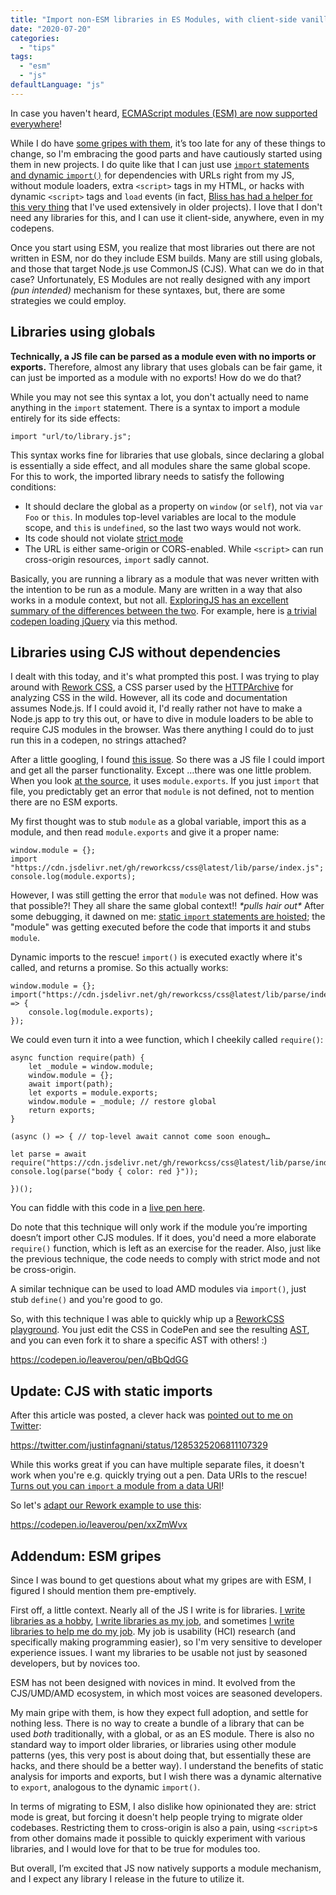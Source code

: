 ```yaml
---
title: "Import non-ESM libraries in ES Modules, with client-side vanilla JS"
date: "2020-07-20"
categories:
  - "tips"
tags:
  - "esm"
  - "js"
defaultLanguage: "js"
---
```


In case you haven't heard, [ECMAScript modules (ESM) are now supported everywhere](https://caniuse.com/#search=modules)!

While I do have [some gripes with them](#gripes), it’s too late for any of these things to change, so I'm embracing the good parts and have cautiously started using them in new projects. I do quite like that I can just use [`import` statements and dynamic `import()`](https://developer.mozilla.org/en-US/docs/Web/JavaScript/Reference/Statements/import) for dependencies with URLs right from my JS, without module loaders, extra `<script>` tags in my HTML, or hacks with dynamic `<script>` tags and `load` events (in fact, [Bliss has had a helper for this very thing](https://blissfuljs.com/docs.html#fn-include) that I've used extensively in older projects). I love that I don't need any libraries for this, and I can use it client-side, anywhere, even in my codepens.

Once you start using ESM, you realize that most libraries out there are not written in ESM, nor do they include ESM builds. Many are still using globals, and those that target Node.js use CommonJS (CJS). What can we do in that case? Unfortunately, ES Modules are not really designed with any import _(pun intended)_ mechanism for these syntaxes, but, there are some strategies we could employ.

## Libraries using globals

**Technically, a JS file can be parsed as a module even with no imports or exports.** Therefore, almost any library that uses globals can be fair game, it can just be imported as a module with no exports! How do we do that?

While you may not see this syntax a lot, you don't actually need to name anything in the `import` statement. There is a syntax to import a module entirely for its side effects:

```
import "url/to/library.js";
```

This syntax works fine for libraries that use globals, since declaring a global is essentially a side effect, and all modules share the same global scope. For this to work, the imported library needs to satisfy the following conditions:

- It should declare the global as a property on `window` (or `self`), not via `var Foo` or `this`. In modules top-level variables are local to the module scope, and `this` is `undefined`, so the last two ways would not work.
- Its code should not violate [strict mode](https://developer.mozilla.org/en-US/docs/Web/JavaScript/Reference/Strict_mode)
- The URL is either same-origin or CORS-enabled. While `<script>` can run cross-origin resources, `import` sadly cannot.

Basically, you are running a library as a module that was never written with the intention to be run as a module. Many are written in a way that also works in a module context, but not all. [ExploringJS has an excellent summary of the differences between the two](https://exploringjs.com/es6/ch_modules.html#_browsers-scripts-versus-modules). For example, here is [a trivial codepen loading jQuery](https://codepen.io/leaverou/pen/dyGQXOo?editors=0011) via this method.

## Libraries using CJS without dependencies

I dealt with this today, and it's what prompted this post. I was trying to play around with [Rework CSS](https://github.com/reworkcss/css), a CSS parser used by the [HTTPArchive](https://httparchive.org/) for analyzing CSS in the wild. However, all its code and documentation assumes Node.js. If I could avoid it, I'd really rather not have to make a Node.js app to try this out, or have to dive in module loaders to be able to require CJS modules in the browser. Was there anything I could do to just run this in a codepen, no strings attached?

After a little googling, I found [this issue](https://github.com/reworkcss/css/issues/117). So there was a JS file I could import and get all the parser functionality. Except …there was one little problem. When you look [at the source](https://cdn.jsdelivr.net/gh/reworkcss/css@latest/lib/parse/index.js), it uses `module.exports`. If you just `import` that file, you predictably get an error that `module` is not defined, not to mention there are no ESM exports.

My first thought was to stub `module` as a global variable, import this as a module, and then read `module.exports` and give it a proper name:

```
window.module = {};
import "https://cdn.jsdelivr.net/gh/reworkcss/css@latest/lib/parse/index.js";
console.log(module.exports);
```

However, I was still getting the error that `module` was not defined. How was that possible?! They all share the same global context!! _\*pulls hair out\*_ After some debugging, it dawned on me: [static `import` statements are hoisted](https://exploringjs.com/es6/ch_modules.html#_imports-are-hoisted); the "module" was getting executed before the code that imports it and stubs `module`.

Dynamic imports to the rescue! `import()` is executed exactly where it's called, and returns a promise. So this actually works:

```
window.module = {};
import("https://cdn.jsdelivr.net/gh/reworkcss/css@latest/lib/parse/index.js").then(_ => {
	console.log(module.exports);
});
```

We could even turn it into a wee function, which I cheekily called `require()`:

```
async function require(path) {
	let _module = window.module;
	window.module = {};
	await import(path);
	let exports = module.exports;
	window.module = _module; // restore global
	return exports;
}

(async () => { // top-level await cannot come soon enough…

let parse = await require("https://cdn.jsdelivr.net/gh/reworkcss/css@latest/lib/parse/index.js");
console.log(parse("body { color: red }"));

})();
```

You can fiddle with this code in a [live pen here](https://codepen.io/leaverou/pen/jOWQMzN?editors=0011).

Do note that this technique will only work if the module you’re importing doesn’t import other CJS modules. If it does, you'd need a more elaborate `require()` function, which is left as an exercise for the reader. Also, just like the previous technique, the code needs to comply with strict mode and not be cross-origin.

A similar technique can be used to load AMD modules via `import()`, just stub `define()` and you're good to go.

So, with this technique I was able to quickly whip up a [ReworkCSS playground](https://codepen.io/leaverou/pen/qBbQdGG). You just edit the CSS in CodePen and see the resulting [AST](https://en.wikipedia.org/wiki/Abstract_syntax_tree), and you can even fork it to share a specific AST with others! :)

https://codepen.io/leaverou/pen/qBbQdGG

## Update: CJS with static imports

After this article was posted, a clever hack was [pointed out to me on Twitter](https://twitter.com/justinfagnani/status/1285325206811107329):

https://twitter.com/justinfagnani/status/1285325206811107329

While this works great if you can have multiple separate files, it doesn't work when you're e.g. quickly trying out a pen. Data URIs to the rescue! [Turns out you can `import` a module from a data URI](https://codepen.io/leaverou/pen/XWXoEJq?editors=0010)!

So let's [adapt our Rework example to use this](https://codepen.io/leaverou/pen/xxZmWvx):

https://codepen.io/leaverou/pen/xxZmWvx

## Addendum: ESM gripes

Since I was bound to get questions about what my gripes are with ESM, I figured I should mention them pre-emptively.

First off, a little context. Nearly all of the JS I write is for libraries. [I write libraries as a hobby](https://github.com/leaverou), [I write libraries as my job](https://mavo.io), and sometimes [I write libraries to help me do my job](https://inspirejs.org). My job is usability (HCI) research (and specifically making programming easier), so I'm very sensitive to developer experience issues. I want my libraries to be usable not just by seasoned developers, but by novices too.

ESM has not been designed with novices in mind. It evolved from the CJS/UMD/AMD ecosystem, in which most voices are seasoned developers.

My main gripe with them, is how they expect full adoption, and settle for nothing less. There is no way to create a bundle of a library that can be used _both_ traditionally, with a global, or as an ES module. There is also no standard way to import older libraries, or libraries using other module patterns (yes, this very post is about doing that, but essentially these are hacks, and there should be a better way). I understand the benefits of static analysis for imports and exports, but I wish there was a dynamic alternative to `export`, analogous to the dynamic `import()`.

In terms of migrating to ESM, I also dislike how opinionated they are: strict mode is great, but forcing it doesn't help people trying to migrate older codebases. Restricting them to cross-origin is also a pain, using `<script>`s from other domains made it possible to quickly experiment with various libraries, and I would love for that to be true for modules too.

But overall, I’m excited that JS now natively supports a module mechanism, and I expect any library I release in the future to utilize it.
